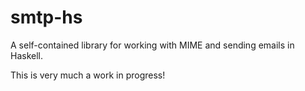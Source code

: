# smtp-hs

A self-contained library for working with MIME and sending emails in Haskell.

This is very much a work in progress!

